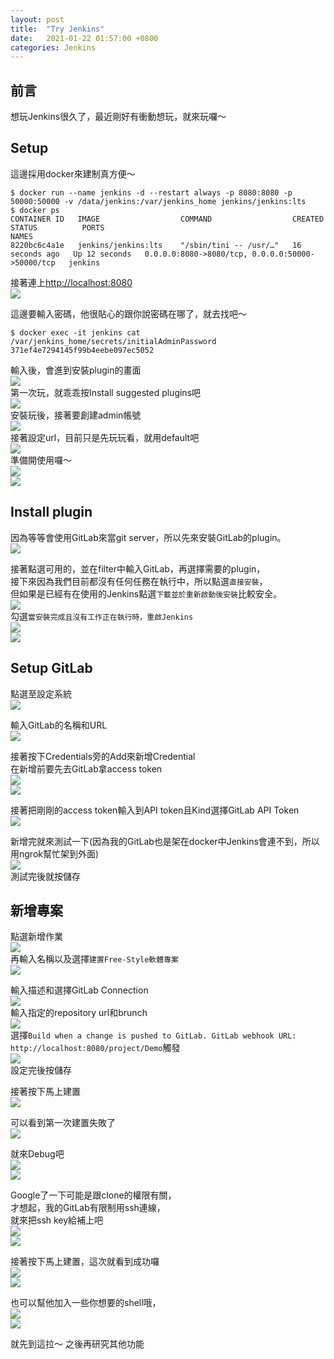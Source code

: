 ```yaml
---
layout: post
title:  "Try Jenkins"
date:   2021-01-22 01:57:00 +0800
categories: Jenkins
---
```


## 前言

想玩Jenkins很久了，最近剛好有衝動想玩，就來玩囉～  

## Setup

這邊採用docker來建制真方便～  

```shell
$ docker run --name jenkins -d --restart always -p 8080:8080 -p 50000:50000 -v /data/jenkins:/var/jenkins_home jenkins/jenkins:lts
$ docker ps
CONTAINER ID   IMAGE                  COMMAND                  CREATED          STATUS          PORTS                                              NAMES
8220bc6c4a1e   jenkins/jenkins:lts    "/sbin/tini -- /usr/…"   16 seconds ago   Up 12 seconds   0.0.0.0:8080->8080/tcp, 0.0.0.0:50000->50000/tcp   jenkins
```

接著連上[http://localhost:8080](http://localhost:8080)  
![](/assets/images/2021-01-22-try_jenkins/sign_in_jenkins.PNG)  

這邊要輸入密碼，他很貼心的跟你說密碼在哪了，就去找吧～  
```shell
$ docker exec -it jenkins cat /var/jenkins_home/secrets/initialAdminPassword
371ef4e7294145f99b4eebe097ec5052
```
輸入後，會進到安裝plugin的畫面  
![](/assets/images/2021-01-22-try_jenkins/setup_wizard_jenkins.PNG)  
第一次玩，就乖乖按Install suggested plugins吧  
![](/assets/images/2021-01-22-try_jenkins/setup_wizard_jenkins_installing.PNG)  
安裝玩後，接著要創建admin帳號  
![](/assets/images/2021-01-22-try_jenkins/create_first_admin_user.PNG)  
接著設定url，目前只是先玩玩看，就用default吧  
![](/assets/images/2021-01-22-try_jenkins/configure_url_jenkins.PNG)  
準備開使用囉～  
![](/assets/images/2021-01-22-try_jenkins/jenkins_ready.PNG)  
![](/assets/images/2021-01-22-try_jenkins/home.PNG)  

## Install plugin

因為等等會使用GitLab來當git server，所以先來安裝GitLab的plugin。  
![](/assets/images/2021-01-22-try_jenkins/click_manage_plugin.PNG)  

接著點選可用的，並在filter中輸入GitLab，再選擇需要的plugin，  
接下來因為我們目前都沒有任何任務在執行中，所以點選`直接安裝`，  
但如果是已經有在使用的Jenkins點選`下載並於重新啟動後安裝`比較安全。  
![](/assets/images/2021-01-22-try_jenkins/install_gitlab_plugin.PNG)  
勾選`當安裝完成且沒有工作正在執行時，重啟Jenkins`  
![](/assets/images/2021-01-22-try_jenkins/installing_gitlab_plugin.PNG)  
![](/assets/images/2021-01-22-try_jenkins/restart_after_install.PNG)  

## Setup GitLab

點選至設定系統  
![](/assets/images/2021-01-22-try_jenkins/click_setting_system.PNG)  

輸入GitLab的名稱和URL  
![](/assets/images/2021-01-22-try_jenkins/enter_gitlab_name_and_url_to_system_setting.PNG)  

接著按下Credentials旁的Add來新增Credential  
在新增前要先去GitLab拿access token  
![](/assets/images/2021-01-22-try_jenkins/create_gitlab_personal_access_token.PNG)  
![](/assets/images/2021-01-22-try_jenkins/get_gitlab_personal_access_token.PNG)  

接著把剛剛的access token輸入到API token且Kind選擇GitLab API Token  
![](/assets/images/2021-01-22-try_jenkins/set_jenkins_credential.PNG)  

新增完就來測試一下(因為我的GitLab也是架在docker中Jenkins會連不到，所以用ngrok幫忙架到外面)  
![](/assets/images/2021-01-22-try_jenkins/test_credential.PNG)  
測試完後就按儲存  


## 新增專案

點選新增作業  
![](/assets/images/2021-01-22-try_jenkins/create_project.PNG)  
再輸入名稱以及選擇`建置Free-Style軟體專案`  
![](/assets/images/2021-01-22-try_jenkins/create_free_style_sw_project.PNG)  

輸入描述和選擇GitLab Connection  
![](/assets/images/2021-01-22-try_jenkins/new_project_general.PNG)  
輸入指定的repository url和brunch  
![](/assets/images/2021-01-22-try_jenkins/new_project_repos_management.PNG)  
選擇`Build when a change is pushed to GitLab. GitLab webhook URL: http://localhost:8080/project/Demo`觸發  
![](/assets/images/2021-01-22-try_jenkins/new_project_setup_trigger.PNG)  
設定完後按儲存  

接著按下馬上建置  
![](/assets/images/2021-01-22-try_jenkins/press_immediately_setup.PNG)  

可以看到第一次建置失敗了  
![](/assets/images/2021-01-22-try_jenkins/first_setup_fail.PNG)  

就來Debug吧  
![](/assets/images/2021-01-22-try_jenkins/click_first_setup_fail_record.PNG)  
![](/assets/images/2021-01-22-try_jenkins/first_setup_fail_reason.PNG)  

Google了一下可能是跟clone的權限有關，  
才想起，我的GitLab有限制用ssh連線，  
就來把ssh key給補上吧  
![](/assets/images/2021-01-22-try_jenkins/create_cert_of_gitlab_ssh_key.PNG)  
![](/assets/images/2021-01-22-try_jenkins/select_cert_to_repos_manage.PNG)  

接著按下馬上建置，這次就看到成功囉  
![](/assets/images/2021-01-22-try_jenkins/second_setup_success.PNG)  
![](/assets/images/2021-01-22-try_jenkins/second_setup_success_detail.PNG)  

也可以幫他加入一些你想要的shell哦，  
![](/assets/images/2021-01-22-try_jenkins/add_setup_shell.PNG)  
![](/assets/images/2021-01-22-try_jenkins/add_setup_shell_output.PNG)  

就先到這拉～
之後再研究其他功能  